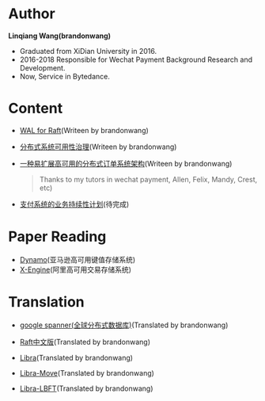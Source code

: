 # Author
**Linqiang Wang(brandonwang)**

- Graduated from XiDian University in 2016. 
- 2016-2018 Responsible for Wechat Payment Background Research and Development. 
- Now, Service in Bytedance.

# Content
- [WAL for Raft](https://github.com/brandonwang001/WAL/blob/master/wal.pdf)(Writeen by brandonwang)
- [分布式系统可用性治理](https://github.com/brandonwang001/BigDataInf/blob/master/availability/avaliablity.pdf)(Writeen by brandonwang)
- [一种易扩展高可用的分布式订单系统架构](https://github.com/brandonwang001/HighAvailiableTradeSystem/blob/master/tradesystem1/tradesystem.pdf)(Writeen by brandonwang)
    > Thanks to my tutors in wechat payment, Allen, Felix, Mandy, Crest, etc)

- [支付系统的业务持续性计划](待完成)(待完成)

# Paper Reading

- [Dynamo](https://github.com/brandonwang001/PaperReading/blob/master/Dynamo论文读书笔记.pdf)(亚马逊高可用键值存储系统)
- [X-Engine](https://github.com/brandonwang001/PaperReading/blob/master/X-Engine论文读书笔记.pdf)(阿里高可用交易存储系统)


# Translation
- [google spanner(全球分布式数据库)](https://github.com/brandonwang001/spanner_translation/blob/master/spanner.pdf)(Translated by brandonwang)

- [Raft中文版](https://github.com/brandonwang001/raft_translation/blob/master/raft_translation.pdf)(Translated by brandonwang)

- [Libra](https://github.com/brandonwang001/PaperReading/blob/master/The%20Libra%20BlockChain(中英混合版).pdf)(Translated by brandonwang)

- [Libra-Move](https://github.com/brandonwang001/PaperReading/blob/master/Move_%20A%20Language%20With%20Programmable%20Resources(中英混合版).pdf)(Translated by brandonwang)

- [Libra-LBFT](https://github.com/brandonwang001/PaperReading/blob/master/State%20Machine%20Replication%20in%20the%20Libra%20Blockchain%20(中英混合版).pdf)(Translated by brandonwang)

